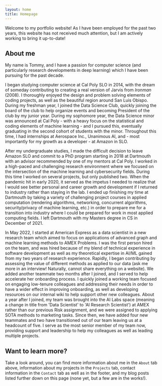 ```yaml
---
layout: home
title: Homepage
---
```


Welcome to my portfolio website! As I have been employed for the past two years, this website has not received much attention, but I am actively working to bring it up-to-date! 


## About me
My name is Tommy, and I have a passion for computer science (and particularly research developments in deep learning) which I have been pursuing for the past decade.

I began studying computer science at Cal Poly SLO in 2014, with the dream of someday contributing to creating a real version of Jarvis from *Ironman* (2008). I thoroughly enjoyed the design and problem solving elements of coding projects, as well as the beautiful region around San Luis Obispo. During my freshman year, I joined the Data Science Club, quickly joining the board of the club to help organize events and becoming President of the club by my junior year. During my sophomore year, the Data Science minor was announced at Cal Poly - with a heavy focus on the statistical and coding elements of machine learning - and I pursued this, eventually graduating in the second cohort of students with the minor. Throughout this time, I had internships at Aerospace Inc., Unanimous AI, and - most importantly for my growth as a developer - at Amazon in SLO. 

After my undergraduate studies, I made the difficult decision to leave Amazon SLO and commit to a PhD program starting in 2018 at Dartmouth with an advisor recommended by one of my mentors at Cal Poly. I worked in a high-paced and challenging research environment where we focused on the intersection of the machine learning and cybersecurity fields. During this time I worked on several projects, but only published two. When the pandemic hit in early 2020, it served as the impetus I needed to realize that I would see better personal and career growth and development if I returned to industry rather than staying in the lab. I ended up finishing my time at Dartmouth by taking a variety of challenging project courses in applied computation (rendering algorithms, networking, concurrent algorithms, security/privacy of machine learning, etc.) in order to prepare me for a transition into industry where I could be prepared for work in most applied computing fields. I left Dartmouth with my Masters degree in CS in December of 2021.

In May 2022, I started at American Express as a data scientist in a new research team which aimed to focus on applications of advanced graph and machine learning methods to AMEX Problems. I was the first person hired on the team, and was hired because of my blend of technical experience in software development as well as my theoretical expertise in AI/ML gained from my two years of research experience. Rapidly, I began contributing by assessing the value of different methods as applied to our data (ask me more in an interview! Naturally, cannot share everything on a website). We added another teammate two months after I joined, and I served to help accelerate her onboarding process. I quickly joined a working team focused on engaging low-tenure colleagues and addressing their needs in order to have a wider effect in improving onboarding, as well as developing resources on our internal wiki to help support other new colleagues. About a year after I joined, my team was brought into the AI Labs space (meaning a change in title from 'Data Scientist' to 'AI Research Scientist') at AMEX rather than our previous Risk assignment, and we were assigned to applying SOTA methods to marketing tasks. Since then, we have added four new teammates and two have transitioned out of our team leaving us at a headcount of five. I serve as the most senior member of my team now, providing support and leadership to help my colleagues as well as leading multiple projects.

## Want to learn more?
Take a look around, you can find more information about me in the `About` tab above, information about my projects in the `Projects` tab, contact information in the `Contact` tab as well as in the footer, and my blog posts listed further down on this page (none yet, but a few are in the works!).

<br />
